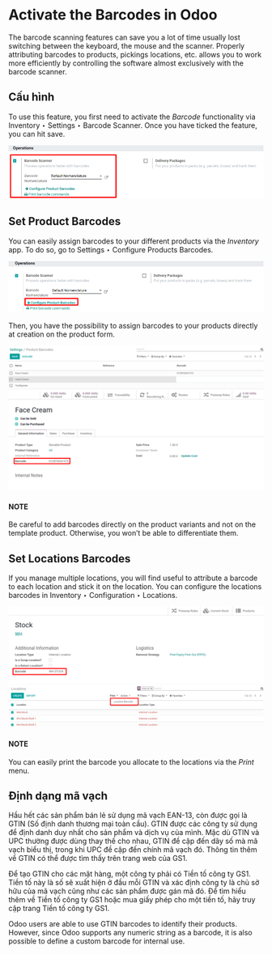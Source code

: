 # Activate the Barcodes in Odoo

<a id="inventory-barcode-software"></a>

The barcode scanning features can save you a lot of time usually lost
switching between the keyboard, the mouse and the scanner. Properly
attributing barcodes to products, pickings locations, etc. allows you to
work more efficiently by controlling the software almost exclusively
with the barcode scanner.

## Cấu hình

To use this feature, you first need to activate the *Barcode*
functionality via Inventory ‣ Settings ‣ Barcode Scanner. Once you
have ticked the feature, you can hit save.

![image](software/software_01.png)

## Set Product Barcodes

You can easily assign barcodes to your different products via the
*Inventory* app. To do so, go to Settings ‣ Configure Products Barcodes.

![image](software/software_02.png)

Then, you have the possibility to assign barcodes to your products
directly at creation on the product form.

![image](software/software_03.png)![image](software/software_04.png)

#### NOTE
Be careful to add barcodes directly on the product variants and not on
the template product. Otherwise, you won’t be able to differentiate
them.

<a id="barcode-setup-location"></a>

## Set Locations Barcodes

If you manage multiple locations, you will find useful to attribute a
barcode to each location and stick it on the location. You can configure
the locations barcodes in Inventory ‣ Configuration ‣ Locations.

![image](software/software_05.png)![image](software/software_06.png)

#### NOTE
You can easily print the barcode you allocate to the locations via the
*Print* menu.

## Định dạng mã vạch

Hầu hết các sản phẩm bán lẻ sử dụng mã vạch EAN-13, còn được gọi là GTIN (Số định danh thương mại toàn cầu). GTIN được các công ty sử dụng để định danh duy nhất cho sản phẩm và dịch vụ của mình. Mặc dù GTIN và UPC thường được dùng thay thế cho nhau, GTIN đề cập đến dãy số mà mã vạch biểu thị, trong khi UPC đề cập đến chính mã vạch đó. Thông tin thêm về GTIN có thể được tìm thấy trên trang web của GS1.

Để tạo GTIN cho các mặt hàng, một công ty phải có Tiền tố công ty GS1. Tiền tố này là số sẽ xuất hiện ở đầu mỗi GTIN và xác định công ty là chủ sở hữu của mã vạch cũng như các sản phẩm được gán mã đó. Để tìm hiểu thêm về Tiền tố công ty GS1 hoặc mua giấy phép cho một tiền tố, hãy truy cập trang Tiền tố công ty GS1.

Odoo users are able to use GTIN barcodes to identify their products. However, since Odoo supports
any numeric string as a barcode, it is also possible to define a custom barcode for internal use.
